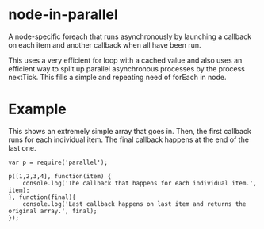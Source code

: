 # node-in-parallel
A node-specific foreach that runs asynchronously by launching a callback on each item and another callback when all have been run.

This uses a very efficient for loop with a cached value and also uses an efficient way to split up parallel asynchronous processes by the process nextTick. This fills a simple and repeating need of forEach in node.

# Example

This shows an extremely simple array that goes in. Then, the first callback runs for each individual item. The final callback happens at the end of the last one.

```
var p = require('parallel');

p([1,2,3,4], function(item) {
	console.log('The callback that happens for each individual item.', item);
}, function(final){
	console.log('Last callback happens on last item and returns the original array.', final);
});
```

